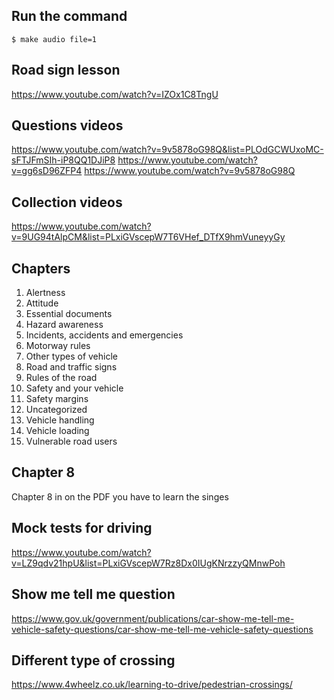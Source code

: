 ## Run the command
```
$ make audio file=1
```

## Road sign lesson 
https://www.youtube.com/watch?v=IZOx1C8TngU

## Questions videos
https://www.youtube.com/watch?v=9v5878oG98Q&list=PLOdGCWUxoMC-sFTJFmSIh-iP8QQ1DJiP8
https://www.youtube.com/watch?v=gg6sD96ZFP4
https://www.youtube.com/watch?v=9v5878oG98Q

## Collection videos
https://www.youtube.com/watch?v=9UG94tAlpCM&list=PLxiGVscepW7T6VHef_DTfX9hmVuneyyGy

## Chapters
1. Alertness
2. Attitude
3. Essential documents
4. Hazard awareness
5. Incidents, accidents and emergencies
6. Motorway rules
7. Other types of vehicle
8. Road and traffic signs
9. Rules of the road
10. Safety and your vehicle
11. Safety margins
12. Uncategorized
13. Vehicle handling
14. Vehicle loading
15. Vulnerable road users

## Chapter 8
Chapter 8 in on the PDF you have to learn the singes 

## Mock tests for driving
https://www.youtube.com/watch?v=LZ9qdv21hpU&list=PLxiGVscepW7Rz8Dx0IUgKNrzzyQMnwPoh

## Show me tell me question
https://www.gov.uk/government/publications/car-show-me-tell-me-vehicle-safety-questions/car-show-me-tell-me-vehicle-safety-questions

## Different type of crossing 
https://www.4wheelz.co.uk/learning-to-drive/pedestrian-crossings/